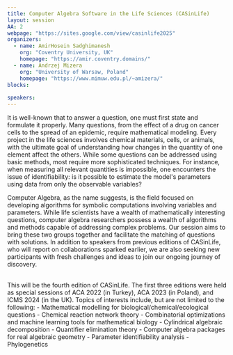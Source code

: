 ```yaml
---
title: Computer Algebra Software in the Life Sciences (CASinLife)
layout: session
AA: 2
webpage: "https://sites.google.com/view/casinlife2025"
organizers:
  - name: AmirHosein Sadghimanesh
    org: "Coventry University, UK"
    homepage: "https://amir.coventry.domains/"
  - name: Andrzej Mizera
    org: "University of Warsaw, Poland"
    homepage: "https://www.mimuw.edu.pl/~amizera/"
blocks:
 
speakers: 
---
```


It is well-known that to answer a question, one must first state and formulate it properly. Many questions, from the effect of a drug on cancer cells to the spread of an epidemic, require mathematical modeling. Every project in the life sciences involves chemical materials, cells, or animals, with the ultimate goal of understanding how changes in the quantity of one element affect the others. While some questions can be addressed using basic methods, most require more sophisticated techniques. For instance, when measuring all relevant quantities is impossible, one encounters the issue of identifiability: is it possible to estimate the model's parameters using data from only the observable variables?
<br>

Computer Algebra, as the name suggests, is the field focused on developing algorithms for symbolic computations involving variables and parameters. While life scientists have a wealth of mathematically interesting questions, computer algebra researchers possess a wealth of algorithms and methods capable of addressing complex problems. Our session aims to bring these two groups together and facilitate the matching of questions with solutions. In addition to speakers from previous editions of CASinLife, who will report on collaborations sparked earlier, we are also seeking new participants with fresh challenges and ideas to join our ongoing journey of discovery.

<br>
This will be the fourth edition of CASinLife. The first three editions were held as special sessions of ACA 2022 (in Turkey), ACA 2023 (in Poland), and ICMS 2024 (in the UK). Topics of interests include, but are not limited to the following:
- Mathematical modelling for biological/chemical/ecological questions
- Chemical reaction network theory
- Combinatorial optimizations and machine learning tools for mathematical biology
- Cylindrical algebraic decomposition
- Quantifier elimination theory
- Computer algebra packages for real algebraic geometry
- Parameter identifiability analysis
-Phylogenetics